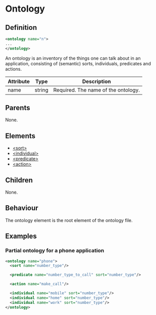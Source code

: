 # Ontology
## Definition
```xml
<ontology name="n">
...
</ontology>
```

An ontology is an inventory of the things one can talk about in an application, consisting of (semantic) sorts, individuals, predicates and actions.

Attribute | Type | Description |
--- | --- | --- |
name | string | Required. The name of the ontology. |


## Parents

None.

## Elements

- [<sort\>](/dialog-domain-description-definition/ontology/elements/sort/)
- [<individual\>](/dialog-domain-description-definition/ontology/elements/individual/)
- [<predicate\>](/dialog-domain-description-definition/ontology/elements/predicate/)
- [<action\>](/dialog-domain-description-definition/domain/elements/action/)

## Children

None.


## Behaviour

The ontology element is the root element of the ontology file.



## Examples
### Partial ontology for a phone application

```xml
<ontology name="phone">
  <sort name="number_type"/>

  <predicate name="number_type_to_call" sort="number_type"/>

  <action name="make_call"/>

  <individual name="mobile" sort="number_type"/>
  <individual name="home" sort="number_type"/>
  <individual name="work" sort="number_type"/>
</ontology>

```
